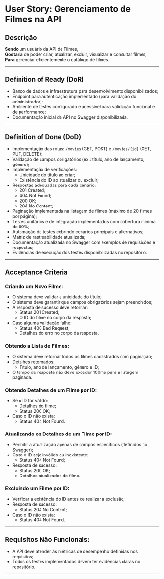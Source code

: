# User Story: Gerenciamento de Filmes na API

## Descrição

**Sendo** um usuário da API de Filmes,  
**Gostaria** de poder criar, atualizar, excluir, visualizar e consultar filmes,  
**Para** gerenciar eficientemente o catálogo de filmes.

---

## Definition of Ready (DoR)

-   Banco de dados e infraestrutura para desenvolvimento disponibilizados;
-   Endpoint para autenticação implementado (para validação do administrador);
-   Ambiente de testes configurado e acessível para validação funcional e de performance;
-   Documentação inicial da API no Swagger disponibilizada.

---

## Definition of Done (DoD)

-   Implementação das rotas: `/movies` (GET, POST) e `/movies/{id}` (GET, PUT, DELETE);
-   Validação de campos obrigatórios (ex.: título, ano de lançamento, gênero);
-   Implementação de verificações:
    -   Unicidade do título ao criar;
    -   Existência do ID ao atualizar ou excluir;
-   Respostas adequadas para cada cenário:
    -   201 Created;
    -   404 Not Found;
    -   200 OK;
    -   204 No Content;
-   Paginação implementada na listagem de filmes (máximo de 20 filmes por página);
-   Testes unitários e de integração implementados com cobertura mínima de 80%;
-   Automação de testes cobrindo cenários principais e alternativos;
-   Matriz de rastreabilidade atualizada;
-   Documentação atualizada no Swagger com exemplos de requisições e respostas;
-   Evidências de execução dos testes disponibilizadas no repositório.

---

## Acceptance Criteria

### Criando um Novo Filme:

-   O sistema deve validar a unicidade do título;
-   O sistema deve garantir que campos obrigatórios sejam preenchidos;
-   A resposta de sucesso deve retornar:
    -   Status 201 Created;
    -   O ID do filme no corpo da resposta;
-   Caso alguma validação falhe:
    -   Status 400 Bad Request;
    -   Detalhes do erro no corpo da resposta.

### Obtendo a Lista de Filmes:

-   O sistema deve retornar todos os filmes cadastrados com paginação;
-   Detalhes retornados:
    -   Título, ano de lançamento, gênero e ID;
-   O tempo de resposta não deve exceder 100ms para a listagem paginada.

### Obtendo Detalhes de um Filme por ID:

-   Se o ID for válido:
    -   Detalhes do filme;
    -   Status 200 OK;
-   Caso o ID não exista:
    -   Status 404 Not Found.

### Atualizando os Detalhes de um Filme por ID:

-   Permitir a atualização apenas de campos específicos (definidos no Swagger);
-   Caso o ID seja inválido ou inexistente:
    -   Status 404 Not Found;
-   Resposta de sucesso:
    -   Status 200 OK;
    -   Detalhes atualizados do filme.

### Excluindo um Filme por ID:

-   Verificar a existência do ID antes de realizar a exclusão;
-   Resposta de sucesso:
    -   Status 204 No Content;
-   Caso o ID não exista:
    -   Status 404 Not Found.

---

## Requisitos Não Funcionais:

-   A API deve atender às métricas de desempenho definidas nos requisitos;
-   Todos os testes implementados devem ter evidências claras no repositório.

---
